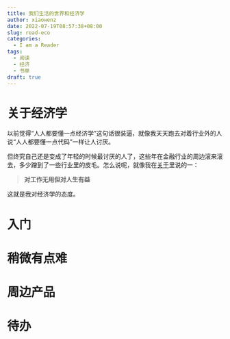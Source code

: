 ```yaml
---
title: 我们生活的世界和经济学
author: xiaowenz
date: 2022-07-19T08:57:38+08:00
slug: read-eco
categories:
  - I am a Reader
tags:
  - 阅读
  - 经济
  - 书单
draft: true
---
```


# **关于经济学**

以前觉得“人人都要懂一点经济学”这句话很装逼，就像我天天跑去对着行业外的人说“人人都要懂一点代码”一样让人讨厌。
 
但终究自己还是变成了年轻的时候最讨厌的人了，这些年在金融行业的周边滚来滚去，多少蹭到了一些行业里的皮毛。怎么说呢，就像我在[关于](/about)里说的一：

> **对工作无用但对人生有益**

这就是我对经济学的态度。

# **入门**



# **稍微有点难**

# **周边产品**
 
# **待办**




